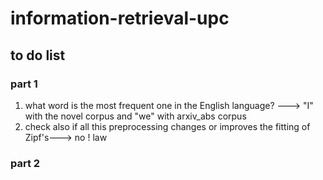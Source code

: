 # information-retrieval-upc

## to do list

### part 1
1. what word is the most frequent one in the English language? ---> "I" with the novel corpus and "we" with arxiv_abs corpus
2. check also if all this preprocessing changes or improves the fitting of Zipf's---> no !
law

### part 2

